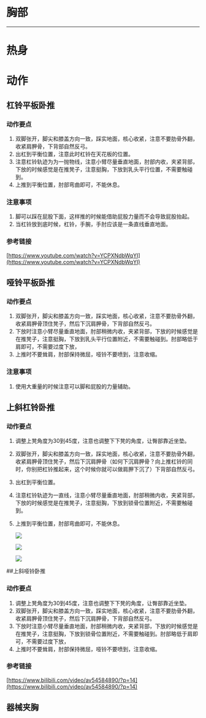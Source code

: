 # 胸部

----

# 热身

# 动作

## 杠铃平板卧推

###  动作要点

1. 双脚张开，脚尖和膝盖方向一致，踩实地面，核心收紧，注意不要肋骨外翻，收紧肩胛骨，下背部自然反弓。
2. 出杠到平衡位置，注意此时杠铃在天花板的位置。
3. 注意杠铃轨迹为为一抛物线，注意小臂尽量垂直地面，肘部内收，夹紧背部，下放的时候感觉是在推凳子，注意挺胸，下放到乳头平行位置，不需要触碰到。
4. 上推到平衡位置，肘部弯曲即可，不能休息。

### 注意事项

1. 脚可以踩在屁股下面，这样推的时候能借助屁股力量而不会导致屁股抬起。
2. 当杠铃放到底时候，杠铃，手腕，手肘应该是一条直线垂直地面。

### 参考链接

[https://www.youtube.com/watch?v=YCPXNdbWqYI](https://www.youtube.com/watch?v=YCPXNdbWqYI)

##  哑铃平板卧推

### 动作要点

1. 双脚张开，脚尖和膝盖方向一致，踩实地面，核心收紧，注意不要肋骨外翻，收紧肩胛骨顶住凳子，然后下沉肩胛骨，下背部自然反弓。
2. 下放时注意小臂尽量垂直地面，肘部稍微内收，夹紧背部，下放的时候感觉是在推凳子，注意挺胸，下放到乳头平行位置附近，不需要触碰到。肘部略低于肩即可，不需要过度下放，
3. 上推时不要耸肩，肘部保持微屈，哑铃不要喷到，注意收缩。

### 注意事项

1. 使用大重量的时候注意可以脚和屁股的力量辅助。

##  上斜杠铃卧推

### 动作要点

1. 调整上凳角度为30到45度，注意也调整下下凳的角度，让臀部靠近坐垫。

2. 双脚张开，脚尖和膝盖方向一致，踩实地面，核心收紧，注意不要肋骨外翻，收紧肩胛骨顶住凳子，然后下沉肩胛骨（如何下沉肩胛骨？向上推杠铃的同时，你别把杠铃推起来，这个时候你就可以做肩胛下沉了）下背部自然反弓。

3. 出杠到平衡位置。

4. 注意杠铃轨迹为一直线，注意小臂尽量垂直地面，肘部稍微内收，夹紧背部，下放的时候感觉是在推凳子，注意挺胸，下放到锁骨位置附近，不需要触碰到。

5. 上推到平衡位置，肘部弯曲即可，不能休息。

   

   ![](https://zhenyusu-blog.oss-cn-qingdao.aliyuncs.com/%E5%81%A5%E8%BA%AB/%E8%83%B8/3.png)

   ![](https://zhenyusu-blog.oss-cn-qingdao.aliyuncs.com/%E5%81%A5%E8%BA%AB/%E8%83%B8/2.png)

   ![](https://zhenyusu-blog.oss-cn-qingdao.aliyuncs.com/%E5%81%A5%E8%BA%AB/%E8%83%B8/Snipaste_2019-06-22_22-02-29.png)



##上斜哑铃卧推

### 动作要点

1. 调整上凳角度为30到45度，注意也调整下下凳的角度，让臀部靠近坐垫。
2. 双脚张开，脚尖和膝盖方向一致，踩实地面，核心收紧，注意不要肋骨外翻，收紧肩胛骨顶住凳子，然后下沉肩胛骨，下背部自然反弓。
3. 下放时注意小臂尽量垂直地面，肘部稍微内收，夹紧背部，下放的时候感觉是在推凳子，注意挺胸，下放到锁骨位置附近，不需要触碰到。肘部略低于肩即可，不需要过度下放，
4. 上推时不要耸肩，肘部保持微屈，哑铃不要喷到，注意收缩。

### 参考链接

[https://www.bilibili.com/video/av54584890/?p=14](https://www.bilibili.com/video/av54584890/?p=14)

##  器械夹胸
